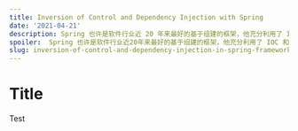 ```yaml
---
title: Inversion of Control and Dependency Injection with Spring
date: '2021-04-21'
description: Spring 也许是软件行业近 20 年来最好的基于组建的框架，他充分利用了 IOC 和 DI 这两个软件开发的模式，大大提高了开发人员开发软件的能力和效率 
spoiler:  Spring 也许是软件行业近20年来最好的基于组建的框架，他充分利用了 IOC 和 DI 这两个软件开发的模式，大大提高了开发人员开发软件的能力和效率
slug: inversion-of-control-and-dependency-injection-in-spring-framework
---
```


# Title

Test
